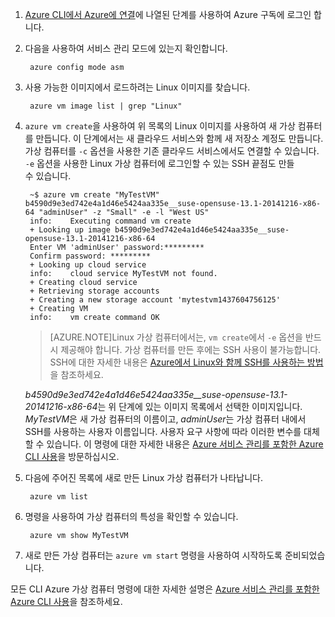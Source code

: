 1. [Azure CLI에서 Azure에 연결](../articles/xplat-cli-connect.md)에 나열된 단계를 사용하여 Azure 구독에 로그인 합니다.
2. 다음을 사용하여 서비스 관리 모드에 있는지 확인합니다.

        azure config mode asm

3. 사용 가능한 이미지에서 로드하려는 Linux 이미지를 찾습니다.

        azure vm image list | grep "Linux"

4. `azure vm create`을 사용하여 위 목록의 Linux 이미지를 사용하여 새 가상 컴퓨터를 만듭니다. 이 단계에서는 새 클라우드 서비스와 함께 새 저장소 계정도 만듭니다. 가상 컴퓨터를 `-c` 옵션을 사용한 기존 클라우드 서비스에서도 연결할 수 있습니다. `-e` 옵션을 사용한 Linux 가상 컴퓨터에 로그인할 수 있는 SSH 끝점도 만들  
수 있습니다.

        ~$ azure vm create "MyTestVM" b4590d9e3ed742e4a1d46e5424aa335e__suse-opensuse-13.1-20141216-x86-64 "adminUser" -z "Small" -e -l "West US"
        info:    Executing command vm create
        + Looking up image b4590d9e3ed742e4a1d46e5424aa335e__suse-opensuse-13.1-20141216-x86-64
        Enter VM 'adminUser' password:*********
        Confirm password: *********
        + Looking up cloud service
        info:    cloud service MyTestVM not found.
        + Creating cloud service
        + Retrieving storage accounts
        + Creating a new storage account 'mytestvm1437604756125'
        + Creating VM
        info:    vm create command OK

    >[AZURE.NOTE]Linux 가상 컴퓨터에서는, `vm create`에서 `-e` 옵션을 반드시 제공해야 합니다. 가상 컴퓨터를 만든 후에는 SSH 사용이 불가능합니다. SSH에 대한 자세한 내용은 [Azure에서 Linux와 함께 SSH를 사용하는 방법](../articles/virtual-machines/virtual-machines-linux-use-ssh-key.md)을 참조하세요.

    *b4590d9e3ed742e4a1d46e5424aa335e\_\_suse-opensuse-13.1-20141216-x86-64*는 위 단계에 있는 이미지 목록에서 선택한 이미지입니다. *MyTestVM*은 새 가상 컴퓨터의 이름이고, *adminUser*는 가상 컴퓨터 내에서 SSH를 사용하는 사용자 이름입니다. 사용자 요구 사항에 따라 이러한 변수를 대체할 수 있습니다. 이 명령에 대한 자세한 내용은 [Azure 서비스 관리를 포함한 Azure CLI 사용](../articles/virtual-machines/virtual-machines-command-line-tools.md)을 방문하십시오.

5. 다음에 주어진 목록에 새로 만든 Linux 가상 컴퓨터가 나타납니다.

        azure vm list

6. 명령을 사용하여 가상 컴퓨터의 특성을 확인할 수 있습니다.

        azure vm show MyTestVM

7. 새로 만든 가상 컴퓨터는 `azure vm start` 명령을 사용하여 시작하도록 준비되었습니다.

모든 CLI Azure 가상 컴퓨터 명령에 대한 자세한 설명은 [Azure 서비스 관리를 포함한 Azure CLI 사용](../articles/virtual-machines/virtual-machines-command-line-tools.md)을 참조하세요.

<!---HONumber=August15_HO6-->